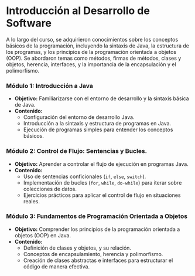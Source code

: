 # Introducción al Desarrollo de Software

A lo largo del curso, se adquirieron conocimientos sobre los conceptos básicos de la programación, incluyendo la sintaxis de Java, la estructura de los programas, y los principios de la programación orientada a objetos (OOP). Se abordaron temas como métodos, firmas de métodos, clases y objetos, herencia, interfaces, y la importancia de la encapsulación y el polimorfismo. 

### Módulo 1: Introducción a Java
- **Objetivo:** Familiarizarse con el entorno de desarrollo y la sintaxis básica de Java.
- **Contenido:**
    - Configuración del entorno de desarrollo Java.
    - Introducción a la sintaxis y estructura de programas en Java.
    - Ejecución de programas simples para entender los conceptos básicos.
 
### Módulo 2: Control de Flujo: Sentencias y Bucles.
- **Objetivo:** Aprender a controlar el flujo de ejecución en programas Java.
- **Contenido:**
    - Uso de sentencias conficionales (`if`, `else`, `switch`).
    - Implementación de bucles (`for`, `while`, `do-while`) para iterar sobre colecciones de datos.
    - Ejercicios prácticos para aplicar el control de flujo en situaciones reales.
### Módulo 3: Fundamentos de Programación Orientada a Objetos
- **Objetivo:** Comprender los principios de la programación orientada a objetos (OOP) en Java.
- **Contenido:**
    - Definición de clases y objetos, y su relación.
    - Conceptos de encapsulamiento, herencia y polimorfismo.
    - Creación de clases abstractas e interfaces para estructurar el código de manera efectiva.

<!--
### Módulo 4: Proyecto final y evaluación
- **Objetivo:** Aplicar todos los conocimientos adquiridos en un proyecto práctico.
- **Contenido:**
    - Desarrollo de un programa que simula un zoológico, utilizando clases como `Animal`, `Tiger`, `Dolphin`, y `Penguin`.
    - Implementación de interfaces y métodos abstractos para definir comportamientos específicos.
    - Evaluación del proyecto basado en la correcta implementación de herencia, funcionalidad y cohesión del programa. -->